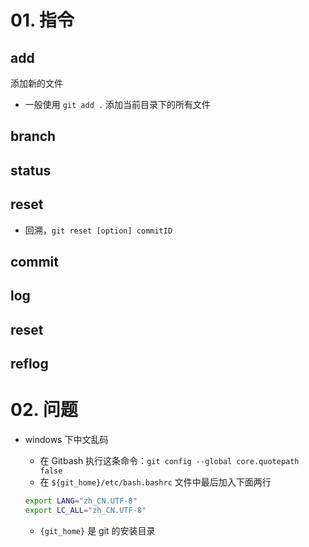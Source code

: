 # 01. 指令

## add

添加新的文件

- 一般使用 `git add .` 添加当前目录下的所有文件

## branch



## status

## reset

- 回溯，`git reset [option] commitID` 

## commit

## log

## reset

## reflog



# 02. 问题

- windows 下中文乱码

    - 在 Gitbash 执行这条命令：`git config --global core.quotepath false` 
    - 在 `${git_home}/etc/bash.bashrc` 文件中最后加入下面两行

    ```bash
    export LANG="zh_CN.UTF-8"
    export LC_ALL="zh_CN.UTF-8"
    ```

    - `{git_home}` 是 git 的安装目录